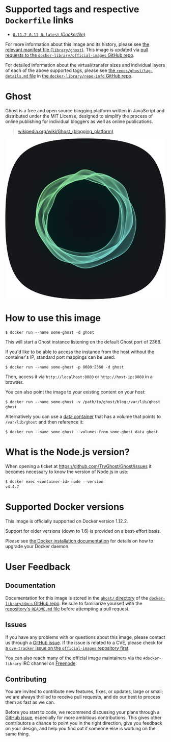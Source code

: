 # Supported tags and respective `Dockerfile` links

-	[`0.11.2`, `0.11`, `0`, `latest` (*Dockerfile*)](https://github.com/docker-library/ghost/blob/66c839be52f64d771968fff0262ebf94ff2f2886/Dockerfile)

For more information about this image and its history, please see [the relevant manifest file (`library/ghost`)](https://github.com/docker-library/official-images/blob/master/library/ghost). This image is updated via [pull requests to the `docker-library/official-images` GitHub repo](https://github.com/docker-library/official-images/pulls?q=label%3Alibrary%2Fghost).

For detailed information about the virtual/transfer sizes and individual layers of each of the above supported tags, please see [the `repos/ghost/tag-details.md` file](https://github.com/docker-library/repo-info/blob/master/repos/ghost/tag-details.md) in [the `docker-library/repo-info` GitHub repo](https://github.com/docker-library/repo-info).

# Ghost

Ghost is a free and open source blogging platform written in JavaScript and distributed under the MIT License, designed to simplify the process of online publishing for individual bloggers as well as online publications.

> [wikipedia.org/wiki/Ghost_(blogging_platform)](http://en.wikipedia.org/wiki/Ghost_%28blogging_platform%29)

![logo](https://raw.githubusercontent.com/docker-library/docs/c5b6d94dc8f0557925ab37ca43141c0efc5cc363/ghost/logo.png)

# How to use this image

```console
$ docker run --name some-ghost -d ghost
```

This will start a Ghost instance listening on the default Ghost port of 2368.

If you'd like to be able to access the instance from the host without the container's IP, standard port mappings can be used:

```console
$ docker run --name some-ghost -p 8080:2368 -d ghost
```

Then, access it via `http://localhost:8080` or `http://host-ip:8080` in a browser.

You can also point the image to your existing content on your host:

```console
$ docker run --name some-ghost -v /path/to/ghost/blog:/var/lib/ghost ghost
```

Alternatively you can use a [data container](http://docs.docker.com/userguide/dockervolumes/) that has a volume that points to `/var/lib/ghost` and then reference it:

```console
$ docker run --name some-ghost --volumes-from some-ghost-data ghost
```

# What is the Node.js version?

When opening a ticket at https://github.com/TryGhost/Ghost/issues it becomes necessary to know the version of Node.js in use:

```console
$ docker exec <container-id> node --version
v4.4.7
```

# Supported Docker versions

This image is officially supported on Docker version 1.12.2.

Support for older versions (down to 1.6) is provided on a best-effort basis.

Please see [the Docker installation documentation](https://docs.docker.com/installation/) for details on how to upgrade your Docker daemon.

# User Feedback

## Documentation

Documentation for this image is stored in the [`ghost/` directory](https://github.com/docker-library/docs/tree/master/ghost) of the [`docker-library/docs` GitHub repo](https://github.com/docker-library/docs). Be sure to familiarize yourself with the [repository's `README.md` file](https://github.com/docker-library/docs/blob/master/README.md) before attempting a pull request.

## Issues

If you have any problems with or questions about this image, please contact us through a [GitHub issue](https://github.com/docker-library/ghost/issues). If the issue is related to a CVE, please check for [a `cve-tracker` issue on the `official-images` repository first](https://github.com/docker-library/official-images/issues?q=label%3Acve-tracker).

You can also reach many of the official image maintainers via the `#docker-library` IRC channel on [Freenode](https://freenode.net).

## Contributing

You are invited to contribute new features, fixes, or updates, large or small; we are always thrilled to receive pull requests, and do our best to process them as fast as we can.

Before you start to code, we recommend discussing your plans through a [GitHub issue](https://github.com/docker-library/ghost/issues), especially for more ambitious contributions. This gives other contributors a chance to point you in the right direction, give you feedback on your design, and help you find out if someone else is working on the same thing.
